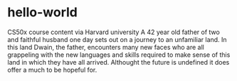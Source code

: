 # hello-world
CS50x course content via Harvard university 
A 42 year old father of two and faithful husband one day sets out on a journey to an unfamiliar land. In this land Dwain, the father, encounters many new faces who are all grappeling with the new languages and skills required to make sense of this land in which they have all arrived. Althought the future is undefined it does offer a much to be hopeful for. 
